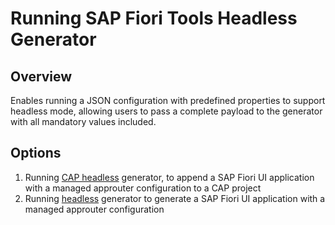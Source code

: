 # Running SAP Fiori Tools Headless Generator

## Overview

Enables running a JSON configuration with predefined properties to support headless mode, allowing users to pass a complete payload to the generator with all mandatory values included.

## Options

1. Running [CAP headless](cap/README.md) generator, to append a SAP Fiori UI application with a managed approuter configuration to a CAP project
1. Running [headless](fioriui/README.md) generator to generate a SAP Fiori UI application with a managed approuter configuration
